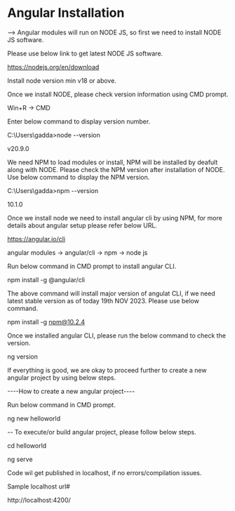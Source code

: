 # Angular Installation

--> Angular modules will run on NODE JS, so first we need to install NODE JS software.

Please use below link to get latest NODE JS software.

https://nodejs.org/en/download

Install node version min v18 or above.

Once we install NODE, please check version information using CMD prompt.

Win+R -> CMD

Enter below command to display version number.

C:\Users\gadda>node --version

v20.9.0

We need NPM to load modules or install, NPM will be installed by deafult along with NODE. Please check the NPM version after installation of NODE. Use below command to display the NPM version.

C:\Users\gadda>npm --version

10.1.0

Once we install node we need to install angular cli by using NPM, for more details about angular setup please refer below URL.

https://angular.io/cli

angular modules -> angular/cli -> npm -> node js

Run below command in CMD prompt to install angular CLI.

npm install -g @angular/cli

The above command will install major version of angulat CLI, if we need latest stable version as of today 19th NOV 2023. Please use below command.

npm install -g npm@10.2.4

Once we installed angular CLI, please run the below command to check the version.

ng version

If everything is good, we are okay to proceed further to create a new angular project by using below steps.

----How to create a new angular project----

Run below command in CMD prompt.

ng new helloworld

-- To execute/or build angular project, please follow below steps.

cd helloworld

ng serve

Code wil get published in localhost, if no errors/compilation issues.

Sample localhost url#

http://localhost:4200/
